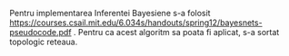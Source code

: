 Pentru implementarea Inferentei Bayesiene s-a folosit https://courses.csail.mit.edu/6.034s/handouts/spring12/bayesnets-pseudocode.pdf .
Pentru ca acest algoritm sa poata fi aplicat, s-a sortat topologic reteaua.
